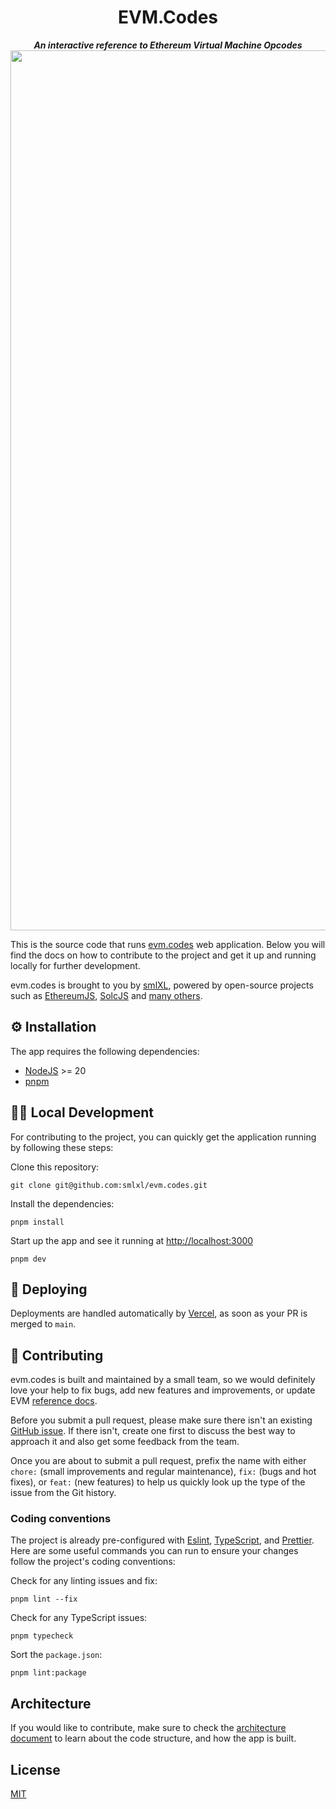 <p align="center">
  <h1 align="center">EVM.Codes</h1>
</p>
<p align="center">
  <strong><i>An interactive reference to Ethereum Virtual Machine Opcodes</i></strong>
  <img width="1408" alt="screenshot" src="https://user-images.githubusercontent.com/5113/142245431-08ad9922-9115-43fd-9572-8b33cde75bb0.png">
</p>

This is the source code that runs [evm.codes](https://evm.codes) web application. Below you will find the docs on how to contribute to the project and get it up and running locally for further development.

evm.codes is brought to you by [smlXL](https://www.smlxl.io), powered by open-source projects such as [EthereumJS](https://github.com/ethereumjs/ethereumjs-monorepo), [SolcJS](https://github.com/ethereum/solc-js) and [many others](package.json).

## ⚙️ Installation

The app requires the following dependencies:

- [NodeJS](https://nodejs.org/) >= 20
- [pnpm](https://pnpm.io/)

## 👩‍💻 Local Development

For contributing to the project, you can quickly get the application running by following these steps:

Clone this repository:

    git clone git@github.com:smlxl/evm.codes.git

Install the dependencies:

    pnpm install

Start up the app and see it running at <http://localhost:3000>

    pnpm dev

## 🚀 Deploying

Deployments are handled automatically by [Vercel](https://vercel.com/), as soon as your PR is merged to `main`.

## 🤗 Contributing

evm.codes is built and maintained by a small team, so we would definitely love your help to fix bugs, add new features and improvements, or update EVM [reference docs](docs/opcodes).

Before you submit a pull request, please make sure there isn't an existing [GitHub issue](https://github.com/smlxl/evm.codes/issues). If there isn't, create one first to discuss the best way to approach it and also get some feedback from the team.

Once you are about to submit a pull request, prefix the name with either `chore:` (small improvements and regular maintenance), `fix:` (bugs and hot fixes), or `feat:` (new features) to help us quickly look up the type of the issue from the Git history.

### Coding conventions

The project is already pre-configured with [Eslint](.eslintrc.js), [TypeScript](tsconfig.json), and [Prettier](.prettierrc). Here are some useful commands you can run to ensure your changes follow the project's coding conventions:

Check for any linting issues and fix:

    pnpm lint --fix

Check for any TypeScript issues:

    pnpm typecheck

Sort the `package.json`:

    pnpm lint:package

## Architecture

If you would like to contribute, make sure to check the [architecture document](docs/ARCHITECTURE.md) to learn about the code structure, and how the app is built.

## License

[MIT](LICENSE)
